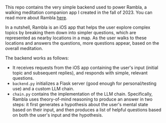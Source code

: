 This repo contains the very simple backend used to power Rambla, a walking meditation companion app I created in the fall of 2023. You can read more about Rambla [here](https://danibalcells.com/2023/10/17/rambla/).

In a nutshell, Rambla is an iOS app that helps the user explore complex topics by breaking them down into simpler questions, which are represented as nearby locations in a map. As the user walks to these locations and answers the questions, more questions appear, based on the overall meditation.

The backend works as follows:
- It receives requests from the iOS app containing the user's input (initial topic and subsequent replies), and responds with simple, relevant questions.
- `backend.py` initializes a Flask server (good enough for personal/testing use) and a custom LLM chain.
- `chain.py` contains the implementation of the LLM chain. Specifically, Rambla uses theory-of-mind reasoning to produce an answer in two steps: it first generates a hypothesis about the user's mental state based on their input, and then produces a list of helpful questions based on both the user's input and the hypothesis.
